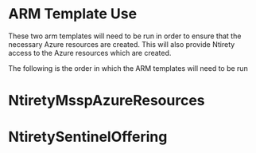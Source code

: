 # ARM Template Use

These two arm templates will need to be run in order to ensure that the necessary Azure resources are created. This will also provide Ntirety access to the Azure resources which are created. 

The following is the order in which the ARM templates will need to be run 

# NtiretyMsspAzureResources
# NtiretySentinelOffering
